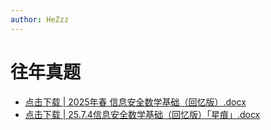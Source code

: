 ```yaml
---
author: HeZzz
---
```


# 往年真题

- [点击下载 | 2025年春 信息安全数学基础（回忆版）.docx](https://cs-speedrun.github.io/cs-speedrun-documents/%E4%BF%A1%E6%81%AF%E5%AE%89%E5%85%A8%E6%95%B0%E5%AD%A6%E5%9F%BA%E7%A1%80/%E5%BE%80%E5%B9%B4%E7%9C%9F%E9%A2%98/2025%E5%B9%B4%E6%98%A5%20%E4%BF%A1%E6%81%AF%E5%AE%89%E5%85%A8%E6%95%B0%E5%AD%A6%E5%9F%BA%E7%A1%80%EF%BC%88%E5%9B%9E%E5%BF%86%E7%89%88%EF%BC%89.docx)
- [点击下载 | 25.7.4信息安全数学基础（回忆版）「星痕」.docx](https://cs-speedrun.github.io/cs-speedrun-documents/%E4%BF%A1%E6%81%AF%E5%AE%89%E5%85%A8%E6%95%B0%E5%AD%A6%E5%9F%BA%E7%A1%80/%E5%BE%80%E5%B9%B4%E7%9C%9F%E9%A2%98/25.7.4%E4%BF%A1%E6%81%AF%E5%AE%89%E5%85%A8%E6%95%B0%E5%AD%A6%E5%9F%BA%E7%A1%80%EF%BC%88%E5%9B%9E%E5%BF%86%E7%89%88%EF%BC%89%E3%80%8C%E6%98%9F%E7%97%95%E3%80%8D.docx)